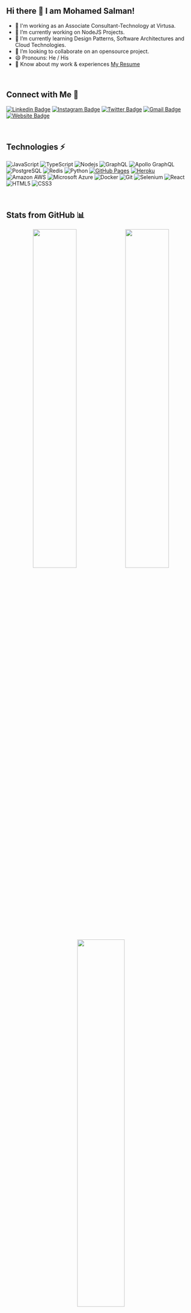 ## Hi there 👋 I am Mohamed Salman!


- 💼 I'm working as an Associate Consultant-Technology at Virtusa.
- 🔭 I’m currently working on NodeJS Projects.
- 🌱 I’m currently learning Design Patterns, Software Architectures and Cloud Technologies.
- 👯 I’m looking to collaborate on an opensource project.
- 😄 Pronouns: He / His
- 📄 Know about my work & experiences [My Resume](https://drive.google.com/file/d/1so4DkuNpIP50_lNHbeKdZ6ztoGXoblMT/view?usp=share_link)


<!-- <p align="left"> <img src="https://komarev.com/ghpvc/?username=salmantec&label=Profile%20views&color=0e75b6&style=flat" alt="salmantec" /> </p> -->

<br/>

## Connect with Me 🤝

[![Linkedin Badge](https://img.shields.io/badge/-mohamedsalman-blue?style=for-the-badge&logo=Linkedin&logoColor=white&link=https://www.linkedin.com/in/mohamed-salman-05/)](https://www.linkedin.com/in/mohamed-salman-05/)
[![Instagram Badge](https://img.shields.io/badge/-mohamedsalman4373-purple?style=for-the-badge&logo=instagram&logoColor=white&link=https://instagram.com/mohamedsalman4373/)](https://instagram.com/mohamedsalman4373)
[![Twitter Badge](https://img.shields.io/badge/-akjsal-blue?style=for-the-badge&logo=Twitter&logoColor=white&link=https://twitter.com/akjsal/)](https://twitter.com/akjsal)
[![Gmail Badge](https://img.shields.io/badge/-mohamed.akj@gmail.com-c14438?style=for-the-badge&logo=Gmail&logoColor=white&link=mailto:mohamed.akj@gmail.com)](mailto:mohamed.akj@gmail.com)
[![Website Badge](https://img.shields.io/badge/-Portfolio-green?style=for-the-badge&logo=Wordpress&logoColor=white&link=https://salmantec.github.io/)](https://salmantec.github.io/)

<br/>

## Technologies ⚡

![JavaScript](https://img.shields.io/badge/-JavaScript-black?style=for-the-badge&logo=javascript)
![TypeScript](https://img.shields.io/badge/-TypeScript-007ACC?style=for-the-badge&logo=typescript)
![Nodejs](https://img.shields.io/badge/-Nodejs-black?style=for-the-badge&logo=Node.js)
![GraphQL](https://img.shields.io/badge/-GraphQL-E10098?style=for-the-badge&logo=graphql)
![Apollo GraphQL](https://img.shields.io/badge/-Apollo%20GraphQL-311C87?style=for-the-badge&logo=apollo-graphql)
![PostgreSQL](https://img.shields.io/badge/-PostgreSQL-336791?style=for-the-badge&logo=postgresql)
![Redis](https://img.shields.io/badge/-Redis-black?style=for-the-badge&logo=Redis)
![Python](https://img.shields.io/badge/-Python-black?style=for-the-badge&logo=Python)
<a href="#"><img alt="GitHub Pages" src="https://img.shields.io/badge/GitHub%20Pages-%23327FC7.svg?logo=github&logoColor=white"></a>
<a href="#"><img alt="Heroku" src="https://img.shields.io/badge/Heroku%20-%23430098.svg?logo=heroku&logoColor=white"></a>
![Amazon AWS](https://img.shields.io/badge/Amazon%20AWS-232F3E?style=for-the-badge&logo=amazon-aws)
![Microsoft Azure](https://img.shields.io/badge/Microsoft%20Azure-232F7E?style=for-the-badge&logo=microsoft-azure)
![Docker](https://img.shields.io/badge/-Docker-black?style=for-the-badge&logo=docker)
![Git](https://img.shields.io/badge/-Git-black?style=for-the-badge&logo=git)
![Selenium](https://img.shields.io/badge/-Selenium-green?style=for-the-badge&logo=selenium)
![React](https://img.shields.io/badge/-React-black?style=for-the-badge&logo=react)
![HTML5](https://img.shields.io/badge/-HTML5-E34F26?style=for-the-badge&logo=html5&logoColor=white)
![CSS3](https://img.shields.io/badge/-CSS3-1572B6?style=for-the-badge&logo=css3)

<br/>

## Stats from GitHub 📊

<p align="center">
  <img width="48%" src="https://github-readme-stats.vercel.app/api?username=salmantec&show_icons=true&theme=tokyonight" />
  <img width="48%" src="https://github-readme-streak-stats.herokuapp.com/?user=salmantec&theme=tokyonight" />
</p>

<p align="center">
  <img width="50%" src="https://github-readme-stats.vercel.app/api/top-langs/?username=salmantec&layout=compact&theme=tokyonight" />
</p>

[![Salman's github activity graph](https://github-readme-activity-graph.cyclic.app/graph?username=salmantec&bg_color=0f2d3d&color=1cadfb&line=1cadfb&point=1cadfb&area=true&hide_border=true")](https://github.com/ashutosh00710/github-readme-activity-graph)
